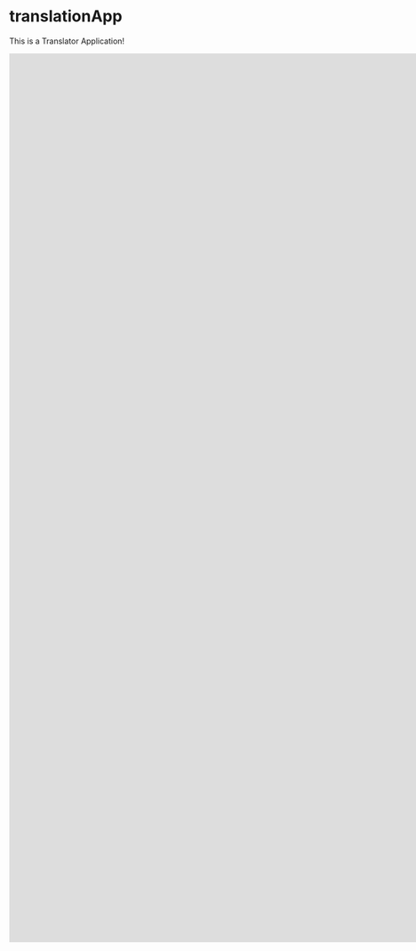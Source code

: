 # translationApp
This is a Translator Application!


<iframe src='https://gfycat.com/ifr/SeveralOpulentIchneumonfly' frameborder='0' scrolling='no' width='2560' height='1600' allowfullscreen></iframe>

